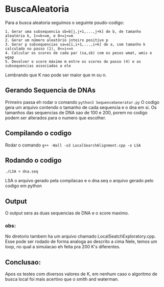 # BuscaAleatoria
Para a busca aleatoria seguimos o seguinte psudo-codigo:
```
1. Gerar uma subsequencia sb=b[j,j+1,...,j+k] de b, de tamanho aleatório k, 1<=k<=m, e 0<=j<=m 
2. Gerar um número aleatório inteiro positivo p
3. Gerar p subsequencias sa=a[i,i+1,...,i+k] de a, com tamanho k calculado no passo (1), 0<=i<=n
4. Calcular os scores de cada par (sa,sb) com os pesos wmat, wmis e wgap
5. Devolver o score máximo m entre os scores do passo (4) e as subsequencias associadas a ele
```
Lembrando que K nao pode ser maior que m ou n.

## Gerando Sequencia de DNAs
Primeiro passa eh rodar o comando
```python3 SequenceGenerator.py```
O codigo gera um arquivo contendo o tamanho de cada sequencia e o dna em si.
Os tamanhos das sequencias de DNA sao de 100 e 200, porem no codigo podem ser alterados para o numero que escolher.

## Compilando o codigo
Rodar o comando 
```g++ -Wall -o3 LocalSearchAlignment.cpp -o LSA```

## Rodando o codigo

```./LSA < dna.seq```

LSA o arquivo gerado pela compilacao e o dna.seq o arquivo gerado pelo codigo em python

## Output
O output sera as duas sequencias de DNA  e o score maximo.

### obs:
No diretorio tambem ha um arquivo chamado LocalSeatchExploratory.cpp. Esse pode ser rodado de forma analoga ao descrito a cima
Nele, temos um loop, no qual a simulacao eh feita pra 200 K's diferentes.

## Conclusao:
Apos os testes com diversos valores de K, em nenhum caso o algoritmo de busca local foi mais acertivo que o smith and waterman.